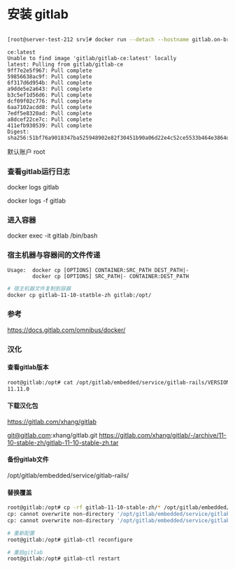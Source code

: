 # 安装 gitlab

```bash

[root@server-test-212 srv]# docker run --detach --hostname gitlab.on-bright.com --publish 8000:80  --name gitlab --restart always --volume /srv/gitlab/config:/etc/gitlab --volume /srv/gitlab/logs:/var/log/gitlab --volume /srv/gitlab/data:/var/opt/gitlab --env GITLAB_OMNIBUS_CONFIG="external_url 'http://192.168.200.212';"  gitlab/gitlab-ce:latest

```

```
ce:latest
Unable to find image 'gitlab/gitlab-ce:latest' locally
latest: Pulling from gitlab/gitlab-ce
9ff7e2e5f967: Pull complete 
59856638ac9f: Pull complete 
6f317d6d954b: Pull complete 
a9dde5e2a643: Pull complete 
b3c5ef1d56d6: Pull complete 
dcf09f02c776: Pull complete 
6aa7102acdd8: Pull complete 
7edf5e8320ad: Pull complete 
a8dcef22ce7c: Pull complete 
411efb930539: Pull complete 
Digest: sha256:51bf76a9018347ba525948902e82f30451b90a06d22e4c52ce5533b464e3864d

```

默认账户 root

### 查看gitlab运行日志

docker logs gitlab

docker logs -f gitlab

### 进入容器

docker exec -it gitlab /bin/bash

### 宿主机器与容器间的文件传递

```shell
Usage:  docker cp [OPTIONS] CONTAINER:SRC_PATH DEST_PATH|-
	    docker cp [OPTIONS] SRC_PATH|- CONTAINER:DEST_PATH
```

```bash
# 宿主机器文件复制到容器
docker cp gitlab-11-10-statble-zh gitlab:/opt/
```

### 参考

https://docs.gitlab.com/omnibus/docker/

### 汉化

#### 查看gitlab版本

```bash
root@gitlab:/opt# cat /opt/gitlab/embedded/service/gitlab-rails/VERSION
11.11.0

```

#### 下载汉化包
https://gitlab.com/xhang/gitlab

git@gitlab.com:xhang/gitlab.git
https://gitlab.com/xhang/gitlab/-/archive/11-10-stable-zh/gitlab-11-10-stable-zh.tar

#### 备份gitlab文件

 /opt/gitlab/embedded/service/gitlab-rails/

#### 替换覆盖

```bash
root@gitlab:/opt# cp -rf gitlab-11-10-stable-zh/* /opt/gitlab/embedded/service/gitlab-rails/
cp: cannot overwrite non-directory '/opt/gitlab/embedded/service/gitlab-rails/log' with directory 'gitlab-11-10-stable-zh/log'
cp: cannot overwrite non-directory '/opt/gitlab/embedded/service/gitlab-rails/tmp' with directory 'gitlab-11-10-stable-zh/tmp'
```

```bash
# 重新配置
root@gitlab:/opt# gitlab-ctl reconfigure

```

```bash
# 重启gitlab
root@gitlab:/opt# gitlab-ctl restart

```

